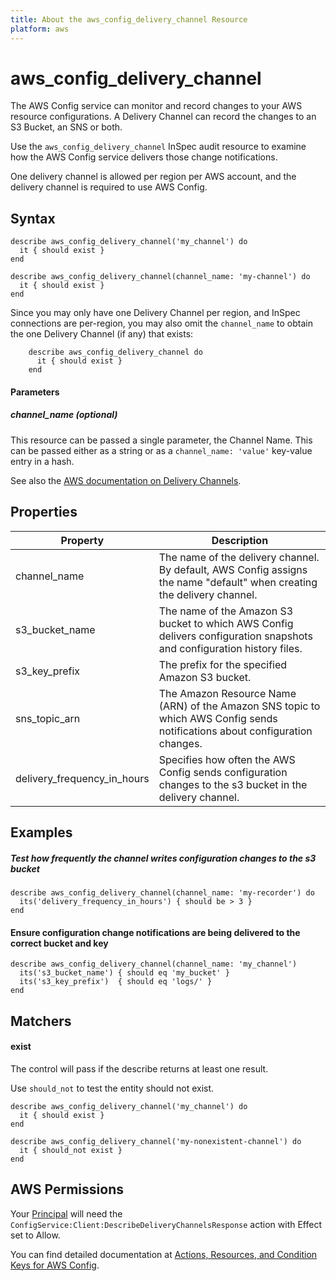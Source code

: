```yaml
---
title: About the aws_config_delivery_channel Resource
platform: aws
---
```


# aws\_config\_delivery\_channel

The AWS Config service can monitor and record changes to your AWS resource configurations. A Delivery Channel can record the changes
to an S3 Bucket, an SNS or both.

Use the `aws_config_delivery_channel` InSpec audit resource to examine how the AWS Config service delivers those change notifications.

One delivery channel is allowed per region per AWS account, and the delivery channel is required to use AWS Config.  

## Syntax

    describe aws_config_delivery_channel('my_channel') do
      it { should exist }
    end

    describe aws_config_delivery_channel(channel_name: 'my-channel') do
      it { should exist }
    end
    
Since you may only have one Delivery Channel per region, and InSpec connections are per-region, you may also omit the `channel_name` to obtain the one Delivery Channel (if any) that exists:
    
        describe aws_config_delivery_channel do
          it { should exist }
        end

#### Parameters

##### channel\_name _(optional)_

This resource can be passed a single parameter, the Channel Name. 
This can be passed either as a string or as a `channel_name: 'value'` key-value entry in a hash.

See also the [AWS documentation on Delivery Channels](https://docs.aws.amazon.com/config/latest/developerguide/manage-delivery-channel.html).


## Properties

|Property                       | Description|
| ---                           | --- |
|channel\_name                  | The name of the delivery channel. By default, AWS Config assigns the name "default" when creating the delivery channel. |
|s3\_bucket\_name               | The name of the Amazon S3 bucket to which AWS Config delivers configuration snapshots and configuration history files.  |
|s3\_key\_prefix                | The prefix for the specified Amazon S3 bucket. |
|sns\_topic\_arn                | The Amazon Resource Name (ARN) of the Amazon SNS topic to which AWS Config sends notifications about configuration changes.  |
|delivery\_frequency\_in\_hours | Specifies how often the AWS Config sends configuration changes to the s3 bucket in the delivery channel. |

## Examples

##### Test how frequently the channel writes configuration changes to the s3 bucket
    describe aws_config_delivery_channel(channel_name: 'my-recorder') do
      its('delivery_frequency_in_hours') { should be > 3 }
    end

#### Ensure configuration change notifications are being delivered to the correct bucket and key
    describe aws_config_delivery_channel(channel_name: 'my_channel')
      its('s3_bucket_name') { should eq 'my_bucket' }
      its('s3_key_prefix')  { should eq 'logs/' }
    end
    
## Matchers

#### exist

The control will pass if the describe returns at least one result.

Use `should_not` to test the entity should not exist.

    describe aws_config_delivery_channel('my_channel') do
      it { should exist }
    end

    describe aws_config_delivery_channel('my-nonexistent-channel') do
      it { should_not exist }
    end
## AWS Permissions

Your [Principal](https://docs.aws.amazon.com/IAM/latest/UserGuide/intro-structure.html#intro-structure-principal) will need the `ConfigService:Client:DescribeDeliveryChannelsResponse` action with Effect set to Allow.

You can find detailed documentation at [Actions, Resources, and Condition Keys for AWS Config](https://docs.aws.amazon.com/IAM/latest/UserGuide/list_awsconfig.html).
